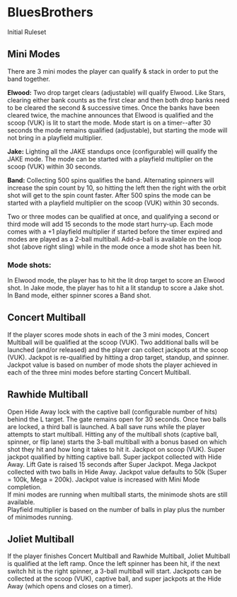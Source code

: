 # BluesBrothers
Initial Ruleset  

## Mini Modes  
There are 3 mini modes the player can qualify & stack in order to put the band together.   
  
**Elwood:** Two drop target clears (adjustable) will qualify Elwood. Like Stars, clearing either bank counts as the first clear and then both drop banks need to be cleared the second & successive times. Once the banks have been cleared twice, the machine announces that Elwood is qualified and the scoop (VUK) is lit to start the mode. Mode start is on a timer--after 30 seconds the mode remains qualified (adjustable), but starting the mode will not bring in a playfield multiplier.
  
**Jake:** Lighting all the JAKE standups once (configurable) will qualify the JAKE mode. The mode can be started with a playfield multiplier on the scoop (VUK) within 30 seconds.

**Band:** Collecting 500 spins qualifies the band. Alternating spinners will increase the spin count by 10, so hitting the left then the right with the orbit shot will get to the spin count faster. After 500 spins the mode can be started with a playfield multiplier on the scoop (VUK) within 30 seconds.  
  
Two or three modes can be qualified at once, and qualifying a second or third mode will add 15 seconds to the mode start hurry-up. Each mode comes with a +1 playfield multiplier if started before the timer expired and modes are played as a 2-ball multiball. Add-a-ball is available on the loop shot (above right sling) while in the mode once a mode shot has been hit.  

### Mode shots: 
In Elwood mode, the player has to hit the lit drop target to score an Elwood shot.
In Jake mode, the player has to hit a lit standup to score a Jake shot.
In Band mode, either spinner scores a Band shot.

## Concert Multiball
If the player scores mode shots in each of the 3 mini modes, Concert Multiball will be qualified at the scoop (VUK). Two additional balls will be launched (and/or released) and the player can collect jackpots at the scoop (VUK). Jackpot is re-qualified by hitting a drop target, standup, and spinner. Jackpot value is based on number of mode shots the player achieved in each of the three mini modes before starting Concert Multiball.  
  
## Rawhide Multiball  
Open Hide Away lock with the captive ball (configurable number of hits) behind the L target. The gate remains open for 30 seconds. Once two balls are locked, a third ball is launched. A ball save runs while the player attempts to start multiball. Hitting any of the multiball shots (captive ball, spinner, or flip lane) starts the 3-ball multiball with a bonus based on which shot they hit and how long it takes to hit it. Jackpot on scoop (VUK). Super jackpot qualified by hitting captive ball. Super jackpot collected with Hide Away. Lift Gate is raised 15 seconds after Super Jackpot. Mega Jackpot collected with two balls in Hide Away. Jackpot value defaults to 50k (Super = 100k, Mega = 200k). Jackpot value is increased with Mini Mode completion.  
If mini modes are running when multiball starts, the minimode shots are still available.  
Playfield multiplier is based on the number of balls in play plus the number of minimodes running.
   
## Joliet Multiball  
If the player finishes Concert Multiball and Rawhide Multiball, Joliet Multiball is qualified at the left ramp. Once the left spinner has been hit, if the next switch hit is the right spinner, a 3-ball multiball will start. Jackpots can be collected at the scoop (VUK), captive ball, and super jackpots at the Hide Away (which opens and closes on a timer).  
